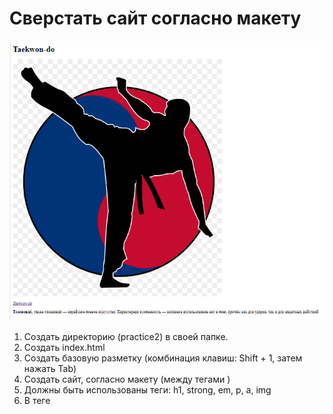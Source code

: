 # Сверстать сайт согласно макету
![макет](/Untitled.png)
1. Создать директорию (practice2) в своей папке.
2. Создать index.html
3. Создать базовую разметку (комбинация клавиш: Shift + 1, затем нажать Tab)
4. Создать сайт, согласно макету (между тегами <body> </body>)
5. Должны быть использованы теги: h1, strong, em, p, a, img
6. В теге <title> изменить название сайта: "Все о Taekwon-do"
7. В src картинки можно вставить следующий адрес: https://papik.pro/uploads/posts/2022-01/1642351010_3-papik-pro-p-tkhekvondo-klipart-3.png
8. Текст ссылки курсивный 
9.  В параграфе с текстом первое слово выделить жирным начертанием
10. В параграфе с текстом у тега 'p' добавить атрибут класса “lorem”, можно использовать текст: 
>Тхэквондо́, также таэквондо́ — корейское боевое искусство. Характерная особенность — активное использование ног в бою; причём как для ударов, так и для защитных действий. 



